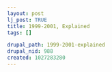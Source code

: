 ```yaml
--- 
layout: post
lj_post: TRUE
title: 1999-2001, Explained
tags: []

drupal_path: 1999-2001-explained
drupal_nid: 988
created: 1027283280
---
```

<A HREF="http://www.boasas.com/?c=154"><img src="http://www.boasas.com/boasas/154.gif" alt="" align="bottom" border="0"></a>
